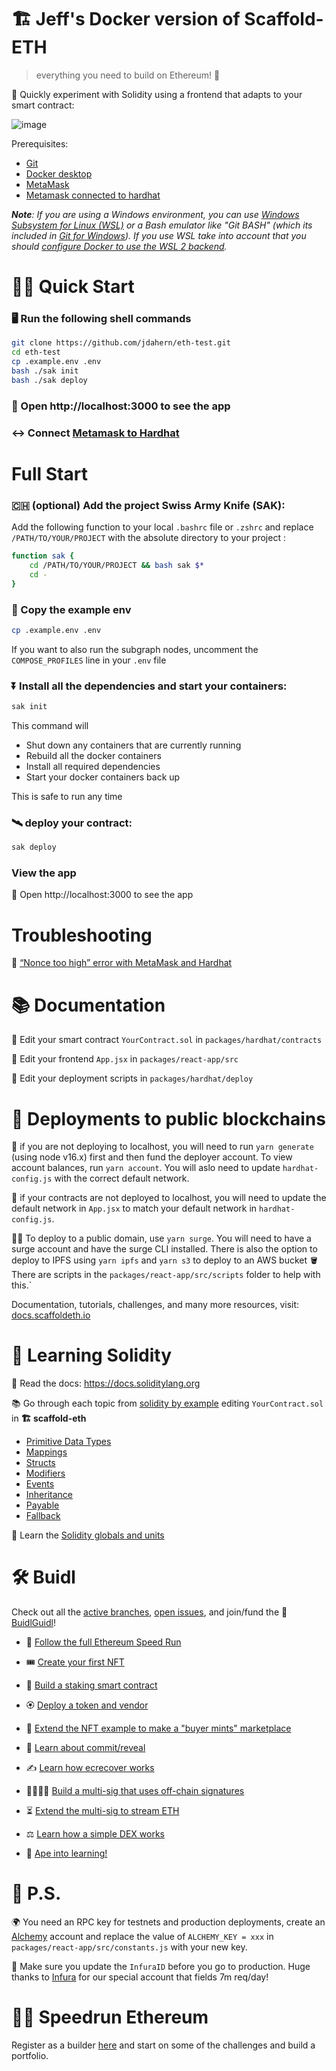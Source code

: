 # 🏗 Jeff's Docker version of Scaffold-ETH

> everything you need to build on Ethereum! 🚀

🧪 Quickly experiment with Solidity using a frontend that adapts to your smart contract:

![image](https://user-images.githubusercontent.com/2653167/124158108-c14ca380-da56-11eb-967e-69cde37ca8eb.png)


Prerequisites: 
* [Git](https://git-scm.com/downloads)
* [Docker desktop](https://docs.docker.com/get-docker/)
* [MetaMask](https://metamask.io/download/) 
* [Metamask connected to hardhat](https://medium.com/@kaishinaw/connecting-metamask-with-a-local-hardhat-network-7d8cea604dc6)

***Note**: If you are using a Windows environment, you can use [Windows Subsystem for Linux (WSL)](https://docs.microsoft.com/en-us/windows/wsl/) or a Bash emulator like "Git BASH" (which its included in [Git for Windows](https://gitforwindows.org/)). If you use WSL take into account that you should [configure Docker to use the WSL 2 backend](https://docs.docker.com/desktop/windows/wsl/).*

# 🏄‍♂️ Quick Start

### 🖥️ Run the following shell commands
```bash
git clone https://github.com/jdahern/eth-test.git
cd eth-test
cp .example.env .env
bash ./sak init
bash ./sak deploy
```

### 📱 Open http://localhost:3000 to see the app

### ↔️ Connect [Metamask to Hardhat](https://medium.com/@kaishinaw/connecting-metamask-with-a-local-hardhat-network-7d8cea604dc6)

# Full Start

### 🇨🇭 (optional) Add the project Swiss Army Knife (SAK):

Add the following function to your local `.bashrc` file or `.zshrc` and replace `/PATH/TO/YOUR/PROJECT` with the absolute directory to your project :

```bash
function sak {
    cd /PATH/TO/YOUR/PROJECT && bash sak $*
    cd -
}
```
### 💾 Copy the example env

```bash
cp .example.env .env
```

If you want to also run the subgraph nodes, uncomment the `COMPOSE_PROFILES` line in your `.env` file

### ⏬ Install all the dependencies and start your containers:

```bash
sak init
```
This command will 
* Shut down any containers that are currently running
* Rebuild all the docker containers
* Install all required dependencies 
* Start your docker containers back up

This is safe to run any time


### 🛰 deploy your contract:

```bash
sak deploy
```

### View the app

📱 Open http://localhost:3000 to see the app

# Troubleshooting

🚨 [“Nonce too high” error with MetaMask and Hardhat](https://medium.com/@thelasthash/solved-nonce-too-high-error-with-metamask-and-hardhat-adc66f092cd)

# 📚 Documentation

🔏 Edit your smart contract `YourContract.sol` in `packages/hardhat/contracts`

📝 Edit your frontend `App.jsx` in `packages/react-app/src`

💼 Edit your deployment scripts in `packages/hardhat/deploy`

# 🚅 Deployments to public blockchains

🚨 if you are not deploying to localhost, you will need to run `yarn generate` (using node v16.x) first and then fund the deployer account. To view account balances, run `yarn account`. You will aslo need to update `hardhat-config.js` with the correct default network.

🚨 if your contracts are not deployed to localhost, you will need to update the default network in `App.jsx` to match your default network in `hardhat-config.js`.

🚨📡 To deploy to a public domain, use `yarn surge`. You will need to have a surge account and have the surge CLI installed. There is also the option to deploy to IPFS using `yarn ipfs` and `yarn s3` to deploy to an AWS bucket 🪣 There are scripts in the `packages/react-app/src/scripts` folder to help with this.`

Documentation, tutorials, challenges, and many more resources, visit: [docs.scaffoldeth.io](https://docs.scaffoldeth.io)

# 🔭 Learning Solidity

📕 Read the docs: https://docs.soliditylang.org

📚 Go through each topic from [solidity by example](https://solidity-by-example.org) editing `YourContract.sol` in **🏗 scaffold-eth**

- [Primitive Data Types](https://solidity-by-example.org/primitives/)
- [Mappings](https://solidity-by-example.org/mapping/)
- [Structs](https://solidity-by-example.org/structs/)
- [Modifiers](https://solidity-by-example.org/function-modifier/)
- [Events](https://solidity-by-example.org/events/)
- [Inheritance](https://solidity-by-example.org/inheritance/)
- [Payable](https://solidity-by-example.org/payable/)
- [Fallback](https://solidity-by-example.org/fallback/)

📧 Learn the [Solidity globals and units](https://docs.soliditylang.org/en/latest/units-and-global-variables.html)

# 🛠 Buidl

Check out all the [active branches](https://github.com/scaffold-eth/scaffold-eth/branches/active), [open issues](https://github.com/scaffold-eth/scaffold-eth/issues), and join/fund the 🏰 [BuidlGuidl](https://BuidlGuidl.com)!

  
 - 🚤  [Follow the full Ethereum Speed Run](https://medium.com/@austin_48503/%EF%B8%8Fethereum-dev-speed-run-bd72bcba6a4c)


 - 🎟  [Create your first NFT](https://github.com/scaffold-eth/scaffold-eth/tree/simple-nft-example)
 - 🥩  [Build a staking smart contract](https://github.com/scaffold-eth/scaffold-eth/tree/challenge-1-decentralized-staking)
 - 🏵  [Deploy a token and vendor](https://github.com/scaffold-eth/scaffold-eth/tree/challenge-2-token-vendor)
 - 🎫  [Extend the NFT example to make a "buyer mints" marketplace](https://github.com/scaffold-eth/scaffold-eth/tree/buyer-mints-nft)
 - 🎲  [Learn about commit/reveal](https://github.com/scaffold-eth/scaffold-eth-examples/tree/commit-reveal-with-frontend)
 - ✍️  [Learn how ecrecover works](https://github.com/scaffold-eth/scaffold-eth-examples/tree/signature-recover)
 - 👩‍👩‍👧‍👧  [Build a multi-sig that uses off-chain signatures](https://github.com/scaffold-eth/scaffold-eth/tree/meta-multi-sig)
 - ⏳  [Extend the multi-sig to stream ETH](https://github.com/scaffold-eth/scaffold-eth/tree/streaming-meta-multi-sig)
 - ⚖️  [Learn how a simple DEX works](https://medium.com/@austin_48503/%EF%B8%8F-minimum-viable-exchange-d84f30bd0c90)
 - 🦍  [Ape into learning!](https://github.com/scaffold-eth/scaffold-eth/tree/aave-ape)

# 💌 P.S.

🌍 You need an RPC key for testnets and production deployments, create an [Alchemy](https://www.alchemy.com/) account and replace the value of `ALCHEMY_KEY = xxx` in `packages/react-app/src/constants.js` with your new key.

📣 Make sure you update the `InfuraID` before you go to production. Huge thanks to [Infura](https://infura.io/) for our special account that fields 7m req/day!

# 🏃💨 Speedrun Ethereum
Register as a builder [here](https://speedrunethereum.com) and start on some of the challenges and build a portfolio.
